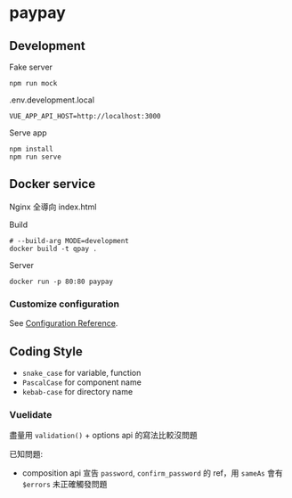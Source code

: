 # paypay

## Development

Fake server
```
npm run mock
```

.env.development.local
```
VUE_APP_API_HOST=http://localhost:3000
```

Serve app
```
npm install
npm run serve
```

## Docker service

Nginx 全導向 index.html

Build
```
# --build-arg MODE=development
docker build -t qpay .
```

Server
```
docker run -p 80:80 paypay
```

### Customize configuration
See [Configuration Reference](https://cli.vuejs.org/config/).


## Coding Style
- `snake_case` for variable, function 
- `PascalCase` for component name
- `kebab-case` for directory name

### Vuelidate
盡量用 `validation()` + options api 的寫法比較沒問題

已知問題:
- composition api 宣告 `password`, `confirm_password` 的 ref，用 `sameAs` 會有 `$errors` 未正確觸發問題
